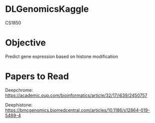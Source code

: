 # DLGenomicsKaggle
CS1850

# Objective
Predict gene expression based on histone modification

# Papers to Read
Deepchrome: https://academic.oup.com/bioinformatics/article/32/17/i639/2450757

Deephistone: https://bmcgenomics.biomedcentral.com/articles/10.1186/s12864-019-5489-4
